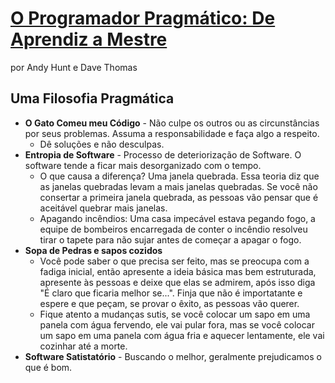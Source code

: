 # [O Programador Pragmático: De Aprendiz a Mestre]()

por Andy Hunt e Dave Thomas

## Uma Filosofia Pragmática

- **O Gato Comeu meu Código** - Não culpe os outros ou as circunstâncias por seus problemas. Assuma a responsabilidade e faça algo a respeito.
  - Dê soluções e não desculpas.
- **Entropia de Software** - Processo de deteriorização de Software. O software tende a ficar mais desorganizado com o tempo.
  - O que causa a diferença? Uma janela quebrada. Essa teoria diz que as janelas quebradas levam a mais janelas quebradas. Se você não consertar a primeira janela quebrada, as pessoas vão pensar que é aceitável quebrar mais janelas.
  - Apagando incêndios: Uma casa impecável estava pegando fogo, a equipe de bombeiros encarregada de conter o incêndio resolveu tirar o tapete para não sujar antes de começar a apagar o fogo.
- **Sopa de Pedras e sapos cozidos**
  - Você pode saber o que precisa ser feito, mas se preocupa com a fadiga inicial, então apresente a ideia básica mas bem estruturada, apresente às pessoas e deixe que elas se admirem, após isso diga "É claro que ficaria melhor se...". Finja que não é importatante e espere e que peçam, se provar o êxito, as pessoas vão querer.
  - Fique atento a mudanças sutis, se você colocar um sapo em uma panela com água fervendo, ele vai pular fora, mas se você colocar um sapo em uma panela com água fria e aquecer lentamente, ele vai cozinhar até a morte.
- **Software Satistatório** - Buscando o melhor, geralmente prejudicamos o que é bom.
